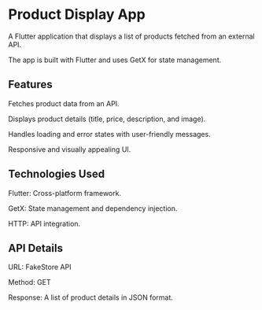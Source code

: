 # Product Display App

A Flutter application that displays a list of products fetched from an external API. 

The app is built with Flutter and uses GetX for state management.

## Features

Fetches product data from an API. 

Displays product details (title, price, description, and image). 

Handles loading and error states with user-friendly messages. 

Responsive and visually appealing UI.


## Technologies Used

Flutter: Cross-platform framework. 

GetX: State management and dependency injection. 

HTTP: API integration.

## API Details

URL: FakeStore API 

Method: GET 

Response: A list of product details in JSON format.